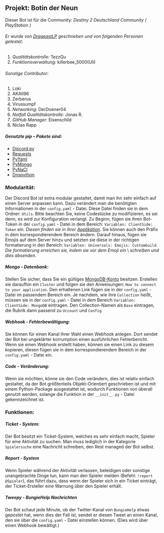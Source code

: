 ## **Projekt: Botin der Neun**

Dieser Bot ist für die Community: _Destiny 2 Deutschland Community ( PlayStation )_

###### Er wurde von [DrageastLP](https://github.com/Drageast) geschrieben und von folgenden Personen getestet:
1. _Qualitätskontrolle:_ TezzQu
2. _Funktionsverwaltung:_ killerbee_5000(Uli)

###### Sonstige Contributor:
1. Loki
2. AKAII96
3. Zerberus 
4. Virussumpf
5. _Networking:_ DerDoener04
6. _Notfall Qualitätskontrolle:_ Jonas R.
7. _GitHub Manager:_ Eisenschild
8. Niclas Rapp

##### Genutzte pip – Pakete sind:

- [Discord.py](https://pypi.org/project/discord.py/)
- [Requests](https://pypi.org/project/requests/)
- [PyYaml](https://pypi.org/project/PyYAML/)
- [PyMongo](https://pypi.org/project/pymongo/)
- [PyNaCl](https://pypi.org/project/PyNaCl/)
- [Dnspython](https://pypi.org/project/dnspython)

### Modularität:

Der Discord Bot ist extra modular gestaltet, damit man ihn sehr einfach auf einen
Server anpassen kann. Dazu verändert man die benötigten Informationen in der `config.yaml` - Datei.
Diese Datei finden sie in dem Ordner: `Utils`. Bitte beachten Sie, keine Codestücke zu
modifizieren, es sei denn, es wird zur Konfiguration verlangt.
Zu Beginn, fügen sie ihren Bot-Token in der `config.yaml` - Datei in dem Bereich:
`Variablen: ClientSide: Token` ein. *Diesen finden sie in ihrer [Applikation](https://discord.com/developers/applications)*. Sie können auch 
den Präfix in dem korrespondierendem Bereich ändern. Darauf hinaus, fügen sie Emojis auf dem Server
hinzu und setzten sie diese in der richtigen formatierung in den Bereich: 
`Variablen: Universals: Emojis: CustomGuild`. *Die formatierung erreichen sie, indem sie vor dem Emoji ein* \ *schreiben und dies absenden.*

##### Mongo - Datenbank:

Stellen Sie sicher, dass Sie ein gültiges [MongoDB-Konto](https://www.mongodb.com/) besitzen. Erstellen sie daraufhin ein `Cluster`
und folgen sie den Anweisungen: `How to connect to your application`. Den erhaltenen Link fügen sie in der
`config.yaml` - Datei im passendem Bereich ein. Je nachdem, wie ihre `Collection` heißt, müssen sie in der 
`config.yaml` - Datei in dem Bereich `Variablen: ClientSide: MongoDB` eintragen. Den Collection-Namen als `Base`
eintragen, die Rubrik dann passend zu `Uccount` und `Config`.

##### Webhook - Fehlerbewältigung:

Sie können für einen Kanal ihrer Wahl einen Webhook anlegen. Dort sendet der Bot bei ungeklärter korrumption einen 
ausführlichen Fehlerbericht. Wenn sie einen Webhook erstellt haben, können sie einen Link zu diesem kopieren,
diesen fügen sie in dem korrespondierendem Bereich in der `config.yaml` - Datei ein.

##### Code - Veränderung:

Wenn sie möchten, könne sie den Code verändern, dies ist relativ einfach gestaltet, da der Bot größtenteils 
Objekt-Orientiert geschrieben ist und mit einem Python-Package ausgestattet ist, wodurch Funktionen von überall 
genutzt werden, solange die Funktion in der `__init__.py` - Datei gekennzeichnet ist.

### Funktionen:

##### Ticket - System:

Der Bot besitzt ein Ticket-System, welches es sehr einfach macht, Spieler für 
eine Aktivität zu suchen. Man muss lediglich in der Kategorie `Spielersuche`
eine Nachricht schreiben, den Rest managed der Bot selbst.

##### Report - System

Wenn Spieler während der Aktivität verlassen, beleidigen oder sonstige unangebrachte 
Dinge tun, kann man den Spieler melden (Befehl: `!report @Spieler`), das führt dazu, dass wenn der Spieler sich in ein Ticket
einträgt, der Ticket-Ersteller eine Warnung über den Spieler erhält.

##### Tweepy - BungieHelp Nachrichten

Der Bot schaut jede Minute, ob der Twitter-Kanal von `BungieHelp` etwas gepostet hat, wenn dies 
der Fall ist, sendet er diesen Tweet an einen Kanal, den sie über die `config.yaml` - Datei einstellen können. 
(Dies wird über einen Webhook bewältigt.)
